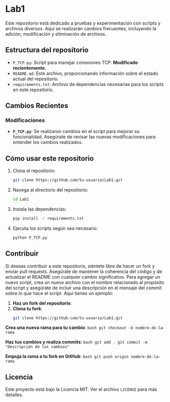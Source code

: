 # Lab1 

Este repositorio está dedicado a pruebas y experimentación con scripts y archivos diversos. Aquí se realizarán cambios frecuentes, incluyendo la adición, modificación y eliminación de archivos.

## Estructura del repositorio

- `P_TCP.py`: Script para manejar conexiones TCP. **Modificado recientemente.**
- `README.md`: Este archivo, proporcionando información sobre el estado actual del repositorio.
- `requirements.txt`: Archivo de dependencias necesarias para los scripts en este repositorio.

## Cambios Recientes

### Modificaciones

- **`P_TCP.py`**: Se realizaron cambios en el script para mejorar su funcionalidad. Asegúrate de revisar las nuevas modificaciones para entender los cambios realizados.

## Cómo usar este repositorio

1. Clona el repositorio:
    ```bash
    git clone https://github.com/tu-usuario/Lab1.git
    ```

2. Navega al directorio del repositorio:
    ```bash
    cd Lab1
    ```

3. Instala las dependencias:
    ```bash
    pip install -r requirements.txt
    ```

4. Ejecuta los scripts según sea necesario:
    ```bash
    python P_TCP.py
    ```

## Contribuir

Si deseas contribuir a este repositorio, siéntete libre de hacer un fork y enviar pull requests. Asegúrate de mantener la coherencia del código y de actualizar el README con cualquier cambio significativo. Para agregar un nuevo script, crea un nuevo archivo con el nombre relacionado al propósito del script y asegúrate de incluir una descripción en el mensaje del commit sobre lo que hace el script. Aquí tienes un ejemplo:

1. **Haz un fork del repositorio**.
2. **Clona tu fork**:
   ```bash
   git clone https://github.com/tu-usuario/Lab1.git
   ```

**Crea una nueva rama para tu cambio**:
    ```bash
    git checkout -b nombre-de-la-rama
    ```

**Haz tus cambios y realiza commits**:
    ```bash
    git add .
    git commit -m "Descripción de los cambios"
    ```

**Empuja la rama a tu fork en GitHub**:
    ```bash
    git push origin nombre-de-la-rama
    ```

## Licencia

Este proyecto está bajo la Licencia MIT. Ver el archivo `LICENSE` para más detalles.

